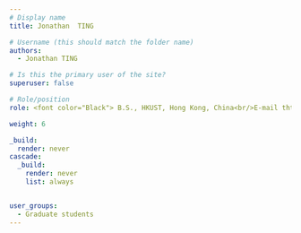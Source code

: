 ```yaml
---
# Display name
title: Jonathan  TING

# Username (this should match the folder name)
authors:
  - Jonathan TING

# Is this the primary user of the site?
superuser: false

# Role/position
role: <font color="Black"> B.S., HKUST, Hong Kong, China<br/>E-mail thtingaa at connect.ust.hk</font>

weight: 6

_build:
  render: never
cascade:
  _build:
    render: never
    list: always


user_groups:
  - Graduate students
---
```

